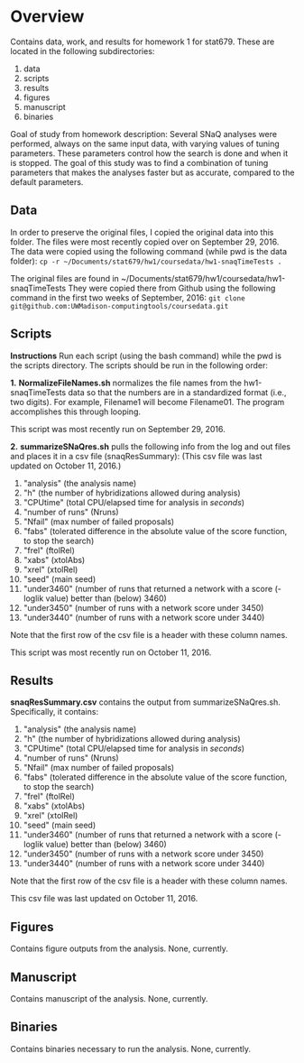 Overview
========
Contains data, work, and results for homework 1 for stat679. These are located in the following subdirectories:
  1. data
  2. scripts
  3. results
  4. figures
  5. manuscript
  6. binaries

Goal of study from homework description:
Several SNaQ analyses were performed, always on the same input data, with varying values of tuning parameters. These parameters control how the search is done and when it is stopped. The goal of this study was to find a combination of tuning parameters that makes the analyses faster but as accurate, compared to the default parameters.

Data
----
In order to preserve the original files, I copied the original data into this folder.
The files were most recently copied over on September 29, 2016.
The data were copied using the following command (while pwd is the data folder):
 `cp -r ~/Documents/stat679/hw1/coursedata/hw1-snaqTimeTests .`

The original files are found in ~/Documents/stat679/hw1/coursedata/hw1-snaqTimeTests
They were copied there from Github using the following command in the first two weeks of September, 2016:
`git clone git@github.com:UWMadison-computingtools/coursedata.git`

Scripts
-------
**Instructions**
Run each script (using the bash command) while the pwd is the scripts directory. The scripts should be run in the following order:

**1.**
**NormalizeFileNames.sh** normalizes the file names from the hw1-snaqTimeTests data so that the numbers are in a standardized format (i.e., two digits).
For example, Filename1 will become Filename01.  The program accomplishes this through looping.

This script was most recently run on September 29, 2016.

**2.**
**summarizeSNaQres.sh** pulls the following info from the log and out files and places it in a csv file (snaqResSummary):
(This csv file was last updated on October 11, 2016.)

  1. "analysis" (the analysis name)
  2. "h" (the number of hybridizations allowed during analysis)
  3. "CPUtime" (total CPU/elapsed time for analysis in *seconds*)
  4. "number of runs" (Nruns)
  5. "Nfail" (max number of failed proposals)
  6. "fabs" (tolerated difference in the absolute value of the score function, to stop the search)
  7. "frel" (ftolRel)
  8. "xabs" (xtolAbs)
  9. "xrel" (xtolRel)
  10. "seed" (main seed)
  11. "under3460" (number of runs that returned a network with a score (-loglik value) better than (below) 3460)
  12. "under3450" (number of runs with a network score under 3450)
  13. "under3440" (number of runs with a network score under 3440)

Note that the first row of the csv file is a header with these column names.

This script was most recently run on October 11, 2016.

Results
-------
**snaqResSummary.csv** contains the output from summarizeSNaQres.sh. Specifically, it contains:

  1. "analysis" (the analysis name)
  2. "h" (the number of hybridizations allowed during analysis)
  3. "CPUtime" (total CPU/elapsed time for analysis in *seconds*)
  4. "number of runs" (Nruns)
  5. "Nfail" (max number of failed proposals)
  6. "fabs" (tolerated difference in the absolute value of the score function, to stop the search)
  7. "frel" (ftolRel)
  8. "xabs" (xtolAbs)
  9. "xrel" (xtolRel)
  10. "seed" (main seed)
  11. "under3460" (number of runs that returned a network with a score (-loglik value) better than (below) 3460)
  12. "under3450" (number of runs with a network score under 3450)
  13. "under3440" (number of runs with a network score under 3440)

Note that the first row of the csv file is a header with these column names.

This csv file was last updated on October 11, 2016.

Figures
-------
Contains figure outputs from the analysis. None, currently.

Manuscript
----------
Contains manuscript of the analysis. None, currently.

Binaries
--------
Contains binaries necessary to run the analysis. None, currently.
